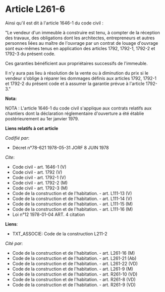 # Article L261-6

Ainsi qu'il est dit à l'article 1646-1 du code civil :

"Le vendeur d'un immeuble à construire est tenu, à compter de la réception des travaux, des obligations dont les architectes,
entrepreneurs et autres personnes liées au maître de l'ouvrage par un contrat de louage d'ouvrage sont eux-mêmes tenus en
application des articles 1792, 1792-1, 1792-2 et 1792-3 du présent code.

Ces garanties bénéficient aux propriétaires successifs de l'immeuble.

Il n'y aura pas lieu à résolution de la vente ou à diminution du prix si le vendeur s'oblige à réparer les dommages définis
aux articles 1792, 1792-1 et 1792-2 du présent code et à assumer la garantie prévue à l'article 1792-3."

**Nota:**

NOTA : L'article 1646-1 du code civil s'applique aux contrats relatifs aux chantiers dont la déclaration réglementaire
d'ouverture a été établie postérieurement au 1er janvier 1979.

**Liens relatifs à cet article**

_Codifié par_:

  - Décret n°78-621 1978-05-31 JORF 8 JUIN 1978

_Cite_:

  - Code civil - art. 1646-1 (V)
  - Code civil - art. 1792 (V)
  - Code civil - art. 1792-1 (V)
  - Code civil - art. 1792-2 (M)
  - Code civil - art. 1792-3 (M)
  - Code de la construction et de l'habitation. - art. L111-13 (V)
  - Code de la construction et de l'habitation. - art. L111-14 (V)
  - Code de la construction et de l'habitation. - art. L111-15 (M)
  - Code de la construction et de l'habitation. - art. L111-16 (M)
  - Loi n°12 1978-01-04 ART. 4 citation

**Liens**:

  - TXT_ASSOCIE: Code de la construction L211-2

_Cité par_:

  - Code de la construction et de l'habitation. - art. L261-16 (M)
  - Code de la construction et de l'habitation. - art. L261-21 (Ab)
  - Code de la construction et de l'habitation. - art. L261-22 (VD)
  - Code de la construction et de l'habitation. - art. L261-9 (M)
  - Code de la construction et de l'habitation. - art. R261-10 (VD)
  - Code de la construction et de l'habitation. - art. R261-8 (VD)
  - Code de la construction et de l'habitation. - art. R261-9 (VD)
